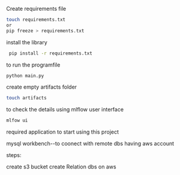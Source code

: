 Create requirements file
```bash
touch requirements.txt
or 
pip freeze > requirements.txt
```

install the library
```bash 
 pip install -r requirements.txt
```

to run the programfile
```bash
python main.py
```

create empty artifacts folder
```bash
touch artifacts
```

to check the details using mlflow user interface
```bash
mlfow ui
```

required application to start using this project

mysql workbench--to coonect with remote dbs
having aws account

steps:

create s3 bucket
create Relation dbs on aws


